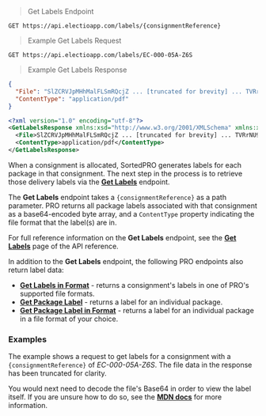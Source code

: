 > Get Labels Endpoint
```
GET https://api.electioapp.com/labels/{consignmentReference}
```
> Example Get Labels Request
```
GET https://api.electioapp.com/labels/EC-000-05A-Z6S
```
> Example Get Labels Response
```json
{
  "File": "SlZCRVJpMHhMalFLSmRQcjZ ... [truncated for brevity] ... TVRrNU9ERUtKU1ZGVDBZPQ==",
  "ContentType": "application/pdf"
}
```
```xml
<?xml version="1.0" encoding="utf-8"?>
<GetLabelsResponse xmlns:xsd="http://www.w3.org/2001/XMLSchema" xmlns:xsi="http://www.w3.org/2001/XMLSchema-instance" xmlns="http://electioapp.com/schemas/v1.1/MPD.Electio.SDK.DataTypes.LabelGeneration">
  <File>SlZCRVJpMHhMalFLSmRQcjZ ... [truncated for brevity] ... TVRrNU9ERUtKU1ZGVDBZPQ==</File>
  <ContentType>application/pdf</ContentType>
</GetLabelsResponse>
```

When a consignment is allocated, SortedPRO generates labels for each package in that consignment. The next step in the process is to retrieve those delivery labels via the **[Get Labels](https://docs.electioapp.com/#/api/GetLabels)** endpoint.

The **Get Labels** endpoint takes a `{consignmentReference}` as a path parameter. PRO returns all package labels associated with that consignment as a base64-encoded byte array, and a `ContentType` property indicating the file format that the label(s) are in.

<aside class="note">
  For full reference information on the <strong>Get Labels</strong> endpoint, see the <strong><a href="https://docs.electioapp.com/#/api/GetLabels">Get Labels</a></strong> page of the API reference. 
  
  In addition to the <strong>Get Labels</strong> endpoint, the following PRO endpoints also return label data:

  * <strong><a href="https://docs.electioapp.com/#/api/GetLabelsinFormat">Get Labels in Format</a></strong> - returns a consignment's labels in one of PRO's supported file formats.
  * <strong><a href="https://docs.electioapp.com/#/api/GetPackageLabel">Get Package Label</a></strong> - returns a label for an individual package.
  * <strong><a href="https://docs.electioapp.com/#/api/GetPackageLabelinFormat">Get Package Label in Format</a></strong> - returns a label for an individual package in a file format of your choice.
</aside>  

### Examples

The example shows a request to get labels for a consignment with a `{consignmentReference}` of _EC-000-05A-Z6S_. The file data in the response has been truncated for clarity.

You would next need to decode the file's Base64 in order to view the label itself. If you are unsure how to do so, see the **[MDN docs](https://developer.mozilla.org/en-US/docs/Web/API/WindowBase64/Base64_encoding_and_decoding)** for more information.